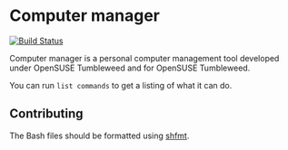 # Computer manager

[![Build Status](https://travis-ci.com/bernardosulzbach/computer-manager.svg?branch=master)](https://travis-ci.com/bernardosulzbach/computer-manager)

Computer manager is a personal computer management tool developed under OpenSUSE Tumbleweed and for OpenSUSE Tumbleweed.

You can run `list commands` to get a listing of what it can do.

## Contributing

The Bash files should be formatted using [shfmt](https://github.com/mvdan/sh).
